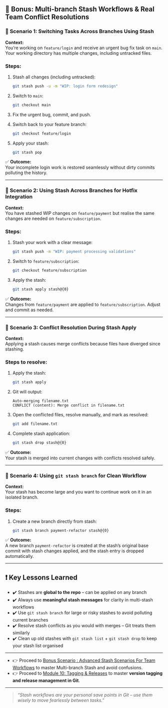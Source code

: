 ## 🎁 **Bonus: Multi-branch Stash Workflows & Real Team Conflict Resolutions**

### 📝 **Scenario 1: Switching Tasks Across Branches Using Stash**

**Context:**  
You’re working on `feature/login` and receive an urgent bug fix task on `main`. Your working directory has multiple changes, including untracked files.

### **Steps:**

1. Stash all changes (including untracked):

    ```bash
    git stash push -u -m "WIP: login form redesign"
    ```

2. Switch to `main`:

    ```bash
    git checkout main
    ```

3. Fix the urgent bug, commit, and push.

4. Switch back to your feature branch:

    ```bash
    git checkout feature/login
    ```

5. Apply your stash:

    ```bash
    git stash pop
    ```

✅ **Outcome:**  
Your incomplete login work is restored seamlessly without dirty commits polluting the history.

---

### 📝 **Scenario 2: Using Stash Across Branches for Hotfix Integration**

**Context:**  
You have stashed WIP changes on `feature/payment` but realise the same changes are needed on `feature/subscription`.

### **Steps:**

1. Stash your work with a clear message:

    ```bash
    git stash push -m "WIP: payment processing validations"
    ```

2. Switch to `feature/subscription`:

    ```bash
    git checkout feature/subscription
    ```

3. Apply the stash:

    ```bash
    git stash apply stash@{0}
    ```

✅ **Outcome:**  
Changes from `feature/payment` are applied to `feature/subscription`. Adjust and commit as needed.

---

### 📝 **Scenario 3: Conflict Resolution During Stash Apply**

**Context:**  
Applying a stash causes merge conflicts because files have diverged since stashing.

### **Steps to resolve:**

1. Apply the stash:

    ```bash
    git stash apply
    ```

2. Git will output:

    ```
    Auto-merging filename.txt
    CONFLICT (content): Merge conflict in filename.txt
    ```

3. Open the conflicted files, resolve manually, and mark as resolved:

    ```bash
    git add filename.txt
    ```

4. Complete stash application:

    ```bash
    git stash drop stash@{0}
    ```

✅ **Outcome:**  
Your stash is merged into current changes with conflicts resolved safely.

---

### 📝 **Scenario 4: Using `git stash branch` for Clean Workflow**

**Context:**  
Your stash has become large and you want to continue work on it in an isolated branch.

### **Steps:**

1. Create a new branch directly from stash:

    ```bash
    git stash branch payment-refactor stash@{0}
    ```

✅ **Outcome:**  
A new branch `payment-refactor` is created at the stash’s original base commit with stash changes applied, and the stash entry is dropped automatically.

---

## ❗ **Key Lessons Learned**

* ✔️ Stashes are **global to the repo** – can be applied on any branch  
* ✔️ Always use **meaningful stash messages** for clarity in multi-stash workflows  
* ✔️ Use `git stash branch` for large or risky stashes to avoid polluting current branches  
* ✔️ Resolve stash conflicts as you would with merges – Git treats them similarly  
* ✔️ Clean up old stashes with `git stash list` + `git stash drop` to keep your stash list organised

--- 

* 👉 Proceed to [Bonus Scenario : Advanced Stash Scenarios For Team Workflows](advanced-scenarios/README.md) to master Multi-branch Stash and avoid confusions.
* 👉 Proceed to [Module 10: Tagging & Releases](../10_tagging_releases/README.md) to master **version tagging and release management in Git**.
---

> *“Stash workflows are your personal save points in Git – use them wisely to move fearlessly between tasks.”*


